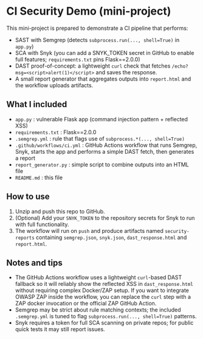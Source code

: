 # CI Security Demo (mini-project)

This mini-project is prepared to demonstrate a CI pipeline that performs:
- SAST with Semgrep (detects `subprocess.run(..., shell=True)` in `app.py`)
- SCA with Snyk (you can add a SNYK_TOKEN secret in GitHub to enable full features; `requirements.txt` pins Flask==2.0.0)
- DAST proof-of-concept: a lightweight `curl` check that fetches `/echo?msg=<script>alert(1)</script>` and saves the response.
- A small report generator that aggregates outputs into `report.html` and the workflow uploads artifacts.

## What I included
- `app.py` : vulnerable Flask app (command injection pattern + reflected XSS)
- `requirements.txt` : Flask==2.0.0
- `.semgrep.yml` : rule that flags use of `subprocess.*(..., shell=True)`
- `.github/workflows/ci.yml` : GitHub Actions workflow that runs Semgrep, Snyk, starts the app and performs a simple DAST fetch, then generates a report
- `report_generator.py` : simple script to combine outputs into an HTML file
- `README.md` : this file

## How to use
1. Unzip and push this repo to GitHub.
2. (Optional) Add your `SNYK_TOKEN` to the repository secrets for Snyk to run with full functionality.
3. The workflow will run on `push` and produce artifacts named `security-reports` containing `semgrep.json`, `snyk.json`, `dast_response.html` and `report.html`.

## Notes and tips
- The GitHub Actions workflow uses a lightweight `curl`-based DAST fallback so it will reliably show the reflected XSS in `dast_response.html` without requiring complex Docker/ZAP setup. If you want to integrate OWASP ZAP inside the workflow, you can replace the `curl` step with a ZAP docker invocation or the official ZAP GitHub Action.
- Semgrep may be strict about rule matching contexts; the included `.semgrep.yml` is tuned to flag `subprocess.run(..., shell=True)` patterns.
- Snyk requires a token for full SCA scanning on private repos; for public quick tests it may still report issues.
